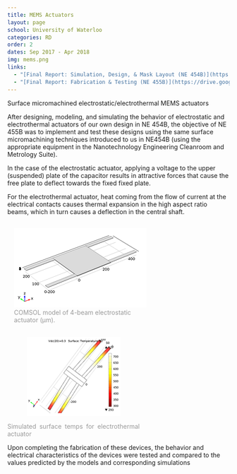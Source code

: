 ```yaml
---
title: MEMS Actuators
layout: page
school: University of Waterloo
categories: RD
order: 2
dates: Sep 2017 - Apr 2018
img: mems.png
links:
  - "[Final Report: Simulation, Design, & Mask Layout (NE 454B)](https://drive.google.com/file/d/1hpBYdqkcSY4YI5j8JSYS9zaJWSoEmoq2/view?usp=sharing)"
  - "[Final Report: Fabrication & Testing (NE 455B)](https://drive.google.com/file/d/1trSlCzs4N6U5Git5GH5y-ioEEWotoaBc/view?usp=sharing)"
---
```


<div class="intro uw">Surface micromachined electrostatic/electrothermal MEMS actuators</div>

After designing, modeling, and simulating the behavior of electrostatic and electrothermal actuators of our own design in NE 454B, the objective of NE 455B was to implement and test these designs using the same surface micromachining techniques introduced to us in NE454B (using the appropriate equipment in the Nanotechnology Engineering Cleanroom and Metrology Suite).

In the case of the electrostatic actuator, applying a voltage to the upper (suspended) plate of the capacitor results in attractive forces that cause the free plate to deflect towards the fixed fixed plate.

For the electrothermal actuator, heat coming from the flow of current at the electrical contacts causes thermal expansion in the high aspect ratio beams, which in turn causes a deflection in the central shaft.

<div style="display:inline-block; width: 300px; padding: 15px;">
	<img src="images/mems-comsol.png">
	<div style="color:#999;text-align: left;">COMSOL model of 4-beam electrostatic actuator (μm).</div>
</div>

<div style="display:inline-block; width: 300px;">
	<img src="images/mems2.png" style="align:center;display: block; margin: 15px auto;">
	<div style="color:#999;text-align: justify;">Simulated surface temps for electrothermal actuator</div>
</div>

Upon completing the fabrication of these devices, the behavior and electrical characteristics of the devices were tested and compared to the values predicted by the models and corresponding simulations